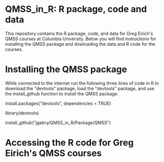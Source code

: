 QMSS_in_R: R package, code and data
====

This repository contains the R package, code, and data for Greg Eirich's QMSS courses at Columbia University. Below you will find instructions for installing the QMSS package and dowloading the data and R code for the courses.  



Installing the QMSS package
=======

While connected to the internet run the following three lines of code in R to download the "devtools" package, load the "devtools" package, and use the install_github function to install the QMSS package:

 
install.packages("devtools", dependencies = TRUE)

library(devtools)

install_github("jgabry/QMSS_in_R/Package/QMSS")



Accessing the R code for Greg Eirich's QMSS courses
=======
